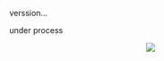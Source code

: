 verssion...

under process

<p align="center">
  <img src="https://s2.uupload.ir/files/btaropdpc_scfz.gif"/>
</p>
